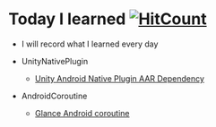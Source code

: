 
# Today I learned [![HitCount](http://hits.dwyl.com/superbderrick/https://githubcom/superbderrick/TIL.svg)](http://hits.dwyl.com/superbderrick/https://githubcom/superbderrick/TIL)


- I will record what I learned every day

- UnityNativePlugin
  - [Unity Android Native Plugin AAR Dependency](https://github.com/superbderrick/TIL/blob/master/UnityNativePlugin/UnityAARDefendecy.md)

- AndroidCoroutine
  - [Glance Android coroutine](https://github.com/superbderrick/TIL/blob/master/AndroidCoroutine/coroutine00.md)





